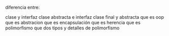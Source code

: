 diferencia entre:

clase y interfaz
clase abstracta e interfaz
clase final y abstracta
que es oop
que es abstracion
que es encapsulación
que es herencia
que es polimorfismo
que dos tipos y detalles de polimorfismo
